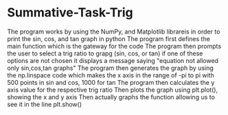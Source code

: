 # Summative-Task-Trig
The program works by using the NumPy, and Matplotlib librareis in order to print the sin, cos, and tan graph in python
The program first defines the main function which is the gateway for the code
The program then prompts the user to select a trig ratio to grapg (sin, cos, or tan) if one of these options are not chosen it displays a message saying "equation not allowed only sin,cos,tan graphs"
The program then generates the graph by using the np.linspace code which makes the x axis in the range of -pi to pi with 500 points in sin and cos, 1000 for tan
The program then calculates the y axis value for the respective trig ratio
Then plots the graph using plt.plot(), showing the x and y axis
Then actually graphs the function allowing us to see it in the line plt.show()
